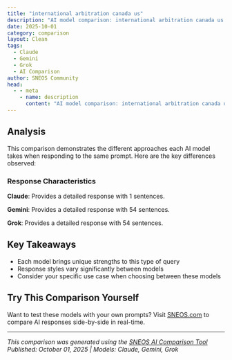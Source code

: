 ```yaml
---
title: "international arbitration canada us"
description: "AI model comparison: international arbitration canada us..."
date: 2025-10-01
category: comparison
layout: Clean
tags:
  - Claude
  - Gemini
  - Grok
  - AI Comparison
author: SNEOS Community
head:
  - - meta
    - name: description
      content: "AI model comparison: international arbitration canada us..."
---
```


<ChatComparison
  title="international arbitration canada us"
  prompt="international arbitration canada us"
  :responses='{"Claude": "# International Arbitration Between Canada and the US\n\n## Key Frameworks\n\n### **NAFTA/USMCA Arbitration**\n- **Chapter 11 (Investment)**: Investor-state dispute settlement\n- **Chapter 19**: Anti-dumping and countervailing duty disputes\n- **Chapter 20**: State-to-state disputes\n- **USMCA (2020)**: Modified arbitration procedures, some restrictions on investor-state claims\n\n### **Commercial Arbitration**\n- Governed by domestic arbitration laws in each country\n- International Commercial Arbitration Court (ICAC)\n- ICC, LCIA, AAA/ICDR rules commonly used\n\n## Major Institutional Providers\n\n### **Canada**\n- **ADR Chambers** (Toronto, Vancouver)\n- **British Columbia International Commercial Arbitration Centre (BCICAC)**\n- **Alberta Arbitration and Mediation Society**\n\n### **United States**\n- **American Arbitration Association (AAA/ICDR)**\n- **JAMS International**\n- **CPR Institute**\n\n## Common Dispute Areas\n\n### **Trade \u0026 Investment**\n- Softwood lumber disputes\n- Energy sector investments\n- Cross-border infrastructure projects\n- Agricultural trade issues\n\n### **Commercial**\n- M\u0026A disputes\n- Joint venture disagreements\n- Construction projects\n- Intellectual property licensing\n\n## Legal Framework\n\n### **Canada**\n- **Commercial Arbitration Act** (federal)\n- Provincial arbitration legislation\n- **International Commercial Arbitration Act**\n\n### **United States**\n- **Federal Arbitration Act (FAA)**\n- State arbitration statutes\n- **New York Convention** implementation\n\n## Practical Considerations\n\n### **Seat Selection**\n- **Toronto**: Business-friendly, experienced judiciary\n- **Vancouver**: Pacific gateway, strong international focus\n- **New York**: Established arbitration hub\n- **Seattle**: Growing arbitration center\n\n### **Governing Law**\n- Often Canadian or US law chosen\n- International law for treaty disputes\n- Industry-specific regulations may apply\n\n### **Enforcement**\n- Both countries are New York Convention signatories\n- Generally strong enforcement records\n- Limited grounds for challenging awards\n\n## Recent Developments\n\n- **USMCA modifications** to investment arbitration\n- Increased use of **expedited procedures**\n- Growing emphasis on **ESG-related disputes**\n- **Virtual hearings** post-COVID-19\n\nWould you like me to elaborate on any specific aspect of Canada-US arbitration?", "Gemini": "## International Arbitration Between Canada and the US\n\nInternational arbitration is a common and important method of resolving disputes between parties from Canada and the US. Here\u0027s a breakdown of key aspects:\n\n**Why Arbitration is Used:**\n\n* **Neutrality:** Arbitration offers a neutral forum compared to litigating in one party\u0027s home jurisdiction. This is particularly appealing in Canada-US disputes where neither side wants to inherently disadvantage the other.\n* **Enforceability:** Awards under the New York Convention (both Canada and the US are signatories) are generally enforceable in both countries. This significantly reduces the risk of a party winning in arbitration but being unable to collect.\n* **Expertise:** Arbitrators can be selected based on their specific knowledge of the subject matter in dispute (e.g., construction, energy, intellectual property).\n* **Confidentiality:** Arbitration proceedings are typically confidential, which can be important for preserving business relationships or protecting sensitive information.\n* **Efficiency:** Arbitration can often be faster and less expensive than traditional litigation.\n* **Flexibility:** Parties can tailor the arbitration process to suit their specific needs.\n\n**Common Types of Disputes:**\n\n* **Commercial Contracts:** Disputes arising from contracts for the sale of goods, services, distribution agreements, joint ventures, licensing agreements, etc.\n* **Investment Disputes:** Claims by investors (Canadian or US) against the government of the other country, often under treaties like NAFTA (previously) or CUSMA (now). These are typically resolved through investor-state arbitration.\n* **Cross-Border Transactions:** Disputes related to mergers, acquisitions, or other business transactions involving parties in both countries.\n* **Construction and Infrastructure:** Disputes in the construction, energy, and infrastructure sectors involving projects with parties from both countries.\n* **Intellectual Property:** Disputes involving patents, trademarks, copyrights, and trade secrets.\n* **Transportation and Logistics:** Disputes related to the movement of goods and services across the border.\n\n**Key Considerations and Legal Framework:**\n\n* **New York Convention:** The primary treaty governing the recognition and enforcement of international arbitral awards. Both Canada and the US are signatories.\n* **UNCITRAL Model Law:** Many jurisdictions in both countries have adopted legislation based on the UNCITRAL Model Law on International Commercial Arbitration, providing a modern and harmonized framework.\n* **Arbitration Agreements:** The foundation of any arbitration is a valid and enforceable arbitration agreement. It should clearly define the scope of disputes covered, the rules governing the arbitration, the seat of arbitration (the legal place of the arbitration), and the language.\n* **Choice of Law:** The parties must decide what law governs the substance of the dispute. This is distinct from the law governing the arbitration process itself (which is typically the law of the seat).\n* **Seat of Arbitration:** The seat of arbitration is crucial because it determines the procedural law that will apply to the arbitration, including court oversight and potential challenges to the award. Popular seats for Canada-US disputes include:\n * **Canada:** Vancouver, Toronto, Montreal\n * **US:** New York, Miami, Los Angeles\n * **Neutral locations:** London, Paris, Geneva\n* **Arbitration Rules:** Parties often choose to conduct the arbitration under the rules of a recognized institution, such as:\n * **International Chamber of Commerce (ICC)**\n * **American Arbitration Association/International Centre for Dispute Resolution (AAA/ICDR)**\n * **London Court of International Arbitration (LCIA)**\n * **Vancouver International Arbitration Centre (VanIAC)**\n * **ADR Chambers International (ADRCI)**\n* **Enforcement of Awards:** Generally, awards are easily enforced under the New York Convention. However, enforcement can be challenged on limited grounds, such as:\n * Lack of a valid arbitration agreement\n * Due process violations\n * The award being contrary to public policy\n\n**Recent Trends and Developments:**\n\n* **CUSMA (Canada-United States-Mexico Agreement):** While CUSMA replaced NAFTA, it continues to have implications for investment disputes and other commercial matters. CUSMA\u0027s investment provisions are more limited than NAFTA\u0027s, but they still allow for investor-state arbitration in certain circumstances.\n* **Rise of Online Arbitration:** Increased use of technology for virtual hearings and document management is making arbitration even more efficient and accessible.\n* **Focus on Diversity and Inclusion:** Increased awareness of the importance of diversity and inclusion in arbitrator appointments.\n\n**Practical Considerations:**\n\n* **Drafting the Arbitration Clause:** Careful drafting of the arbitration clause is critical to ensure a smooth and enforceable arbitration process. Consider the scope of disputes covered, the seat of arbitration, the applicable rules, and the appointment process for arbitrators.\n* **Selecting Arbitrators:** Choose arbitrators with relevant expertise, experience, and impartiality. Consider their nationality and language skills.\n* **Legal Representation:** Engage experienced legal counsel familiar with international arbitration and the laws of both Canada and the US.\n* **Cost Allocation:** Agree on how arbitration costs will be allocated between the parties.\n\n**Where to Find More Information:**\n\n* **UNCITRAL (United Nations Commission on International Trade Law):** [https://uncitral.un.org/](https://uncitral.un.org/)\n* **International Chamber of Commerce (ICC):** [https://iccwbo.org/](https://iccwbo.org/)\n* **American Arbitration Association (AAA):** [https://www.adr.org/](https://www.adr.org/)\n* **Canadian Arbitration Websites (e.g., VanIAC, ADRCI):** Search for these organizations online to find their official websites.\n* **Legal Professionals:** Consult with lawyers specializing in international arbitration in Canada and the US.\n\nIn summary, international arbitration is a valuable tool for resolving cross-border disputes between Canadian and US parties. Understanding the key considerations and legal framework is crucial for parties considering this method of dispute resolution. Proper planning and drafting of the arbitration agreement can significantly increase the likelihood of a successful and enforceable outcome.\n", "Grok": "International arbitration between Canada and the United States is a critical mechanism for resolving cross-border disputes, particularly in the context of trade, investment, and commercial disagreements. The two countries share one of the largest bilateral trade relationships in the world, supported by agreements like the United States-Mexico-Canada Agreement (USMCA), which replaced the North American Free Trade Agreement (NAFTA) in 2020. Below is an overview of international arbitration in the Canada-US context:\n\n### 1. **Legal Frameworks for Arbitration**\n - **USMCA (formerly NAFTA)**: \n - The USMCA includes provisions for dispute resolution in areas like trade, investment, and labor. Chapter 14 of the USMCA governs investment disputes between investors and states (Investor-State Dispute Settlement, or ISDS), though it is more limited compared to NAFTA\u0027s Chapter 11. For example, ISDS between the US and Canada is being phased out under USMCA, with a transition period allowing legacy claims under NAFTA for a few years.\n - Chapter 31 provides a state-to-state dispute resolution mechanism.\n - **Bilateral Investment Treaties (BITs)**: While Canada and the US do not have a standalone BIT, investment protection provisions were historically covered under NAFTA and now under USMCA to a lesser extent.\n - **Commercial Arbitration**: Private commercial disputes are often governed by international arbitration rules agreed upon in contracts, such as those of the International Chamber of Commerce (ICC), the American Arbitration Association (AAA)/International Centre for Dispute Resolution (ICDR), or the United Nations Commission on International Trade Law (UNCITRAL) rules.\n - **New York Convention**: Both Canada and the US are signatories to the 1958 New York Convention on the Recognition and Enforcement of Foreign Arbitral Awards, ensuring that arbitral awards made in one country are generally enforceable in the other.\n\n### 2. **Key Arbitration Institutions**\n - **ICDR (International Centre for Dispute Resolution)**: Based in the US, the ICDR (the international division of the AAA) is often used for Canada-US disputes.\n - **ICC (International Chamber of Commerce)**: The ICC, with offices in both countries, is another popular choice for resolving commercial disputes.\n - **LCIA (London Court of International Arbitration)**: Though based in the UK, the LCIA is sometimes chosen for neutrality in Canada-US disputes.\n - **Ad Hoc Arbitration under UNCITRAL Rules**: Many parties opt for ad hoc arbitration using UNCITRAL rules for flexibility, often with a seat in a neutral location.\n\n### 3. **Common Types of Disputes**\n - **Trade Disputes**: Arising from tariffs, anti-dumping measures, or countervailing duties, often resolved under USMCA mechanisms.\n - **Investment Disputes**: Historically significant under NAFTA\u0027s Chapter 11, where investors could challenge government actions (e.g., expropriation or unfair treatment). Under USMCA, such disputes between Canada and the US are being phased out, though existing claims may still proceed.\n - **Commercial Disputes**: Contractual disagreements between private companies, such as in energy, manufacturing, or services sectors, often resolved through private arbitration.\n - **Energy and Natural Resources**: Given the integrated energy markets (e.g., oil, gas, and renewables), disputes often arise over pricing, contracts, or environmental regulations.\n\n### 4. **Arbitration Seats and Venues**\n - Popular seats for arbitration in Canada include Toronto, Vancouver, and Montreal, with well-established arbitration centers like the Vancouver International Arbitration Centre (VanIAC).\n - In the US, common seats include New York, Washington, D.C., and Houston, especially for energy disputes.\n - Parties may also choose neutral third-country seats like London or Singapore for perceived impartiality.\n - The choice of seat determines the procedural law governing the arbitration and the ease of enforcement.\n\n### 5. **Challenges and Trends**\n - **Decline of Investor-State Arbitration**: The phasing out of ISDS between Canada and the US under USMCA reflects a broader skepticism of such mechanisms, with both countries favoring state-to-state dispute resolution or domestic courts for certain issues.\n - **Enforcement of Awards**: Both countries have robust legal systems for enforcing arbitral awards under the New York Convention, though challenges can arise if public policy exceptions are invoked in domestic courts.\n - **Softwood Lumber Dispute**: A long-standing trade dispute between Canada and the US over softwood lumber tariffs is an example of recurring tensions often addressed through arbitration or World Trade Organization (WTO) panels.\n - **Cultural and Legal Differences**: While Canada and the US share common law traditions (except for Quebec, which follows civil law), differences in legal culture, such as approaches to discovery or damages, can complicate arbitration proceedings.\n\n### 6. **Advantages of Arbitration in Canada-US Context**\n - **Neutrality**: Arbitration allows parties to avoid perceived biases in national courts.\n - **Confidentiality**: Unlike court proceedings, arbitration offers privacy, which is valuable for sensitive commercial matters.\n - **Expertise**: Arbitrators with specific industry knowledge (e.g., energy or trade) can be selected.\n - **Enforceability**: The New York Convention ensures awards are recognized across borders.\n\n### 7. **Recent Developments**\n - The transition from NAFTA to USMCA has shifted the focus away from investor-state arbitration for Canada-US disputes, emphasizing state-to-state mechanisms or alternative dispute resolution.\n - Increasing use of mediation and other forms of alternative dispute resolution (ADR) as a precursor to arbitration.\n - Growing attention to environmental, social, and governance (ESG) issues in arbitration, especially in energy and resource disputes.\n\n### Conclusion\nInternational arbitration between Canada and the US is shaped by their close economic ties, shared legal principles, and evolving trade agreements like USMCA. While the landscape for investment disputes has changed with the reduction of ISDS mechanisms, commercial arbitration remains a vital tool for resolving cross-border disputes. Parties engaging in arbitration should carefully consider the choice of rules, seat, and arbitrators to ensure an efficient and enforceable outcome.\n\nIf you have a specific dispute or context in mind (e.g., a particular industry or agreement), let me know, and I can provide more tailored information."}' 
  published-date="23:23"
/>

## Analysis

This comparison demonstrates the different approaches each AI model takes when responding to the same prompt. Here are the key differences observed:

### Response Characteristics

**Claude**: Provides a detailed response with 1 sentences. 

**Gemini**: Provides a detailed response with 54 sentences. 

**Grok**: Provides a detailed response with 54 sentences. 

## Key Takeaways

- Each model brings unique strengths to this type of query
- Response styles vary significantly between models
- Consider your specific use case when choosing between these models

## Try This Comparison Yourself

Want to test these models with your own prompts? Visit [SNEOS.com](https://sneos.com) to compare AI responses side-by-side in real-time.

---

*This comparison was generated using the [SNEOS AI Comparison Tool](https://sneos.com)*
*Published: October 01, 2025 | Models: Claude, Gemini, Grok*
